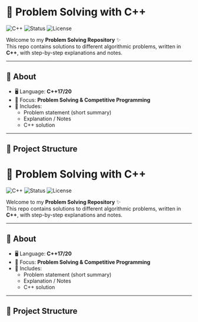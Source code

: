 # 🚀 Problem Solving with C++

![C++](https://img.shields.io/badge/language-C++-blue.svg)
![Status](https://img.shields.io/badge/status-learning-success)
![License](https://img.shields.io/badge/license-MIT-green.svg)

Welcome to my **Problem Solving Repository** ✨  
This repo contains solutions to different algorithmic problems, written in **C++**, with step-by-step explanations and notes.  

---

## 📘 About
- 🖥️ Language: **C++17/20**  
- 🎯 Focus: **Problem Solving & Competitive Programming**  
- 📖 Includes:
  - Problem statement (short summary)  
  - Explanation / Notes  
  - C++ solution  

---

## 📂 Project Structure
# 🚀 Problem Solving with C++

![C++](https://img.shields.io/badge/language-C++-blue.svg)
![Status](https://img.shields.io/badge/status-learning-success)
![License](https://img.shields.io/badge/license-MIT-green.svg)

Welcome to my **Problem Solving Repository** ✨  
This repo contains solutions to different algorithmic problems, written in **C++**, with step-by-step explanations and notes.  

---

## 📘 About
- 🖥️ Language: **C++17/20**  
- 🎯 Focus: **Problem Solving & Competitive Programming**  
- 📖 Includes:
  - Problem statement (short summary)  
  - Explanation / Notes  
  - C++ solution  

---

## 📂 Project Structure
